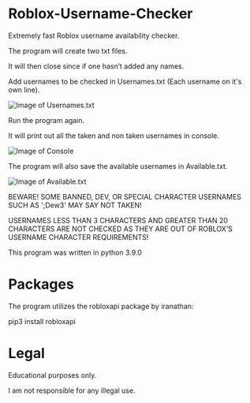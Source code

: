 # Roblox-Username-Checker
Extremely fast Roblox username availability checker.

The program will create two txt files. 

It will then close since if one hasn’t added any names. 

Add usernames to be checked in Usernames.txt (Each username on it's own line). 

![Image of Usernames.txt](https://i.imgur.com/kbRCZRM.png)

Run the program again.

It will print out all the taken and non taken usernames in console.

![Image of Console](https://i.imgur.com/HO8r22N.png)

The program will also save the available usernames in Available.txt.

![Image of Available.txt](https://i.imgur.com/uxR5HEJ.png)

BEWARE! SOME BANNED, DEV, OR SPECIAL CHARACTER USERNAMES SUCH AS ';Dew3' MAY SAY NOT TAKEN! 

USERNAMES LESS THAN 3 CHARACTERS AND GREATER THAN 20 CHARACTERS ARE NOT CHECKED AS THEY ARE OUT OF ROBLOX’S USERNAME CHARACTER REQUIREMENTS!

This program was written in python 3.9.0

# Packages

The program utilizes the robloxapi package by iranathan:

pip3 install robloxapi


# Legal

Educational purposes only.

I am not responsible for any illegal use.
